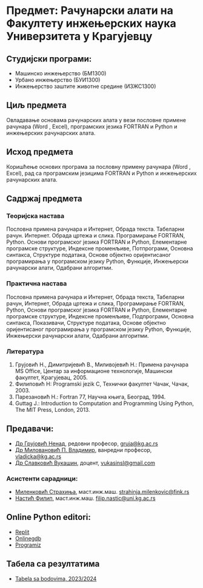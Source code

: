# Предмет: Рачунарски алати на Факултету инжењерских наука Универзитета у Крагујевцу
## Студијски програми:
  * Машинско инжењерство (БМ1300)  
  * Урбано инжењерство (БУИ1300)  
  * Инжењерство заштите животне средине (ИЗЖС1300)  

## Циљ предмета
Овладавање основама рачунарских алата у вези пословне примене рачунара (Word , Excel), програмских језика FORTRAN и Python и инжењерских рачунарских алата.

## Исход предмета
Коришћење основих програма за пословну примену рачунара (Word , Excel), рад са програмским језицима FORTRAN и Python и инжењерских рачунарских алата.

## Садржај предмета
### Теоријска настава
Пословна примена рачунара и Интернет, Обрада текста. Табеларни рачун. Интернет. Обрада цртежа и слика. Програмирање FORTRAN, Python. Основи програмског језика FORTRAN и Python, Елементарне програмске структуре, Индексне променљиве, Потпрограми, Основна синтакса, Структуре података, Основе објектно оријентисаног програмирања у програмском језику Python, Функције, Инжењерски рачунарски алати, Одабрани алгоритми.

### Практична настава
Пословна примена рачунара и Интернет, Обрада текста, Табеларни рачун, Интернет, Обрада цртежа и слика, Програмирање FORTRAN, Python, Основи програмског језика FORTRAN и Python, Елементарне програмске структуре, Индексне променљиве, Подпрограми, Основна синтакса, Показивачи, Структуре података, Основе објектно оријентисаног програмирања у програмском језику Python, Функције, Инжењерски рачунарски алати, Одабрани алгоритми.

### Литература
1. Грујовић Н., Димитријевић В., Миливојевић Н.: Примена рачунара MS Office, Центар за информационе технологије, Машински факултет, Крагујевац, 2005.
2. Филиповић Н: Programski jezik C, Технички факултет Чачак, Чачак, 2003.
3. Парезановић Н.: Fortran 77, Научна књига, Београд, 1994.
4. Guttag J.: Introduction to Computation and Programming Using Python, The MIT Press, London, 2013.


## Предавачи:
* [Др Грујовић Ненад](http://fin.kg.ac.rs/sr/zaposleni/nastavnici/97-zaposleni/nastavnici/kat-prim-meh-aut-upr/601-nenad-grujovic), редовни професор, gruja@kg.ac.rs  
* [Др Миловановић П. Владимир](http://fin.kg.ac.rs/sr/zaposleni/nastavnici/97-zaposleni/nastavnici/kat-prim-meh-aut-upr/606-vladimir-milovanovic), ванредни професор, vladicka@kg.ac.rs  
* [Др Славковић Вукашин](http://fin.kg.ac.rs/sr/zaposleni/nastavnici/97-zaposleni/nastavnici/kat-prim-meh-aut-upr/608-vukasin-slavkovic), доцент, vukasinsl@gmail.com   

### Асистенти сарадници:
* [Миленковић Страхиња](http://fin.kg.ac.rs/sr/zaposleni/istrazivaci/1037-strahinja-milenkovic), маст.инж.маш. strahinja.milenkovic@fink.rs  
* [Настић Филип](http://fin.kg.ac.rs/sr/zaposleni/istrazivaci/1661-filip-nastic), маст.инж.маш. filip.nastic@uni.kg.ac.rs  

## Online Python editori:
* [Replit](https://replit.com/languages/python3)  
* [Onlinegdb](https://www.onlinegdb.com/)  
* [Programiz](https://www.programiz.com/python-programming/online-compiler/)  

## Табела са резултатима
* [Tabela sa bodovima, 2023/2024](https://docs.google.com/spreadsheets/d/1YRPxx46TEhW5JKNKg-dU9YemG2HpLTusSQx2yiHggd8/edit?usp=sharing)
